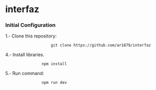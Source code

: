 # interfaz
### Initial Configuration

1.- Clone this repository:

                        git clone https://github.com/ar1879/interfaz

4.- Install libraries.

                    npm install

5.- Run command:

                    npm run dev
